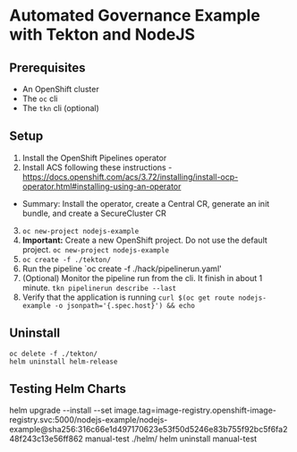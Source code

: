 # Automated Governance Example with Tekton and NodeJS


## Prerequisites
- An OpenShift cluster
- The `oc` cli
- The `tkn` cli (optional)

## Setup
1. Install the OpenShift Pipelines operator
2. Install ACS following these instructions - https://docs.openshift.com/acs/3.72/installing/install-ocp-operator.html#installing-using-an-operator
  - Summary: Install the operator, create a Central CR, generate an init bundle, and create a SecureCluster CR 
3. `oc new-project nodejs-example`
4. **Important:** Create a new OpenShift project. Do not use the default project. `oc new-project nodejs-example`
5. `oc create -f ./tekton/`
6. Run the pipeline `oc create -f ./hack/pipelinerun.yaml'
7. (Optional) Monitor the pipeline run from the cli. It finish in about 1 minute. `tkn pipelinerun describe --last`
8. Verify that the application is running `curl $(oc get route nodejs-example -o jsonpath='{.spec.host}') && echo`

## Uninstall
```
oc delete -f ./tekton/
helm uninstall helm-release
```

## Testing Helm Charts
helm upgrade --install --set image.tag=image-registry.openshift-image-registry.svc:5000/nodejs-example/nodejs-example@sha256:316c66e1d497170623e53f50d5246e83b755f92bc5f6fa248f243c13e56ff862 manual-test ./helm/
helm uninstall manual-test

